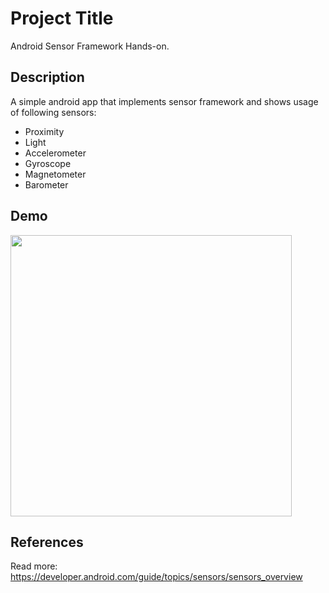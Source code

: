# Project Title

Android Sensor Framework Hands-on.

## Description

A simple android app that implements sensor framework and shows usage of following sensors: 
- Proximity
- Light
- Accelerometer
- Gyroscope
- Magnetometer
- Barometer

## Demo
 <img src="https://github.com/malikshairali/android-sensors/blob/master/demo.gif" height="450" />

## References

Read more: https://developer.android.com/guide/topics/sensors/sensors_overview
